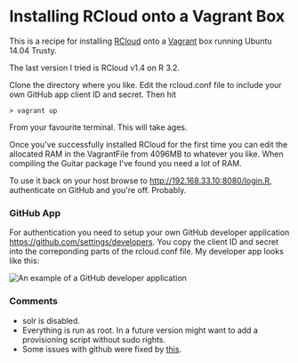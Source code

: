 # Installing RCloud onto a Vagrant Box

This is a recipe for installing [RCloud](https://github.com/att/rcloud) onto a [Vagrant](http://www.vagrantup.com) box running Ubuntu 14.04 Trusty.

The last version I tried is RCloud v1.4 on R 3.2.

Clone the directory where you like. Edit the rcloud.conf file to include your own GitHub app client ID and secret. Then hit

```
> vagrant up
```

From your favourite terminal. This will take ages.

Once you've successfully installed RCloud for the first time you can edit the allocated RAM in the VagrantFile from 4096MB to whatever you like. When compiling the Guitar package I've found you need a lot of RAM.

To use it back on your host browse to http://192.168.33.10:8080/login.R, authenticate on GitHub and you're off. Probably.

### GitHub App

For authentication you need to setup your own GitHub developer application https://github.com/settings/developers. You copy the client ID and secret into the correponding parts of the rcloud.conf file. My developer app looks like this:

![An example of a GitHub developer application](https://raw.github.com/dougmet/vagrantRcloud/master/githubdev.png)


### Comments

- solr is disabled.
- Everything is run as root. In a future version might want to add a provisioning script without sudo rights.
- Some issues with github were fixed by [this](https://github.com/att/rcloud/issues/1497).
